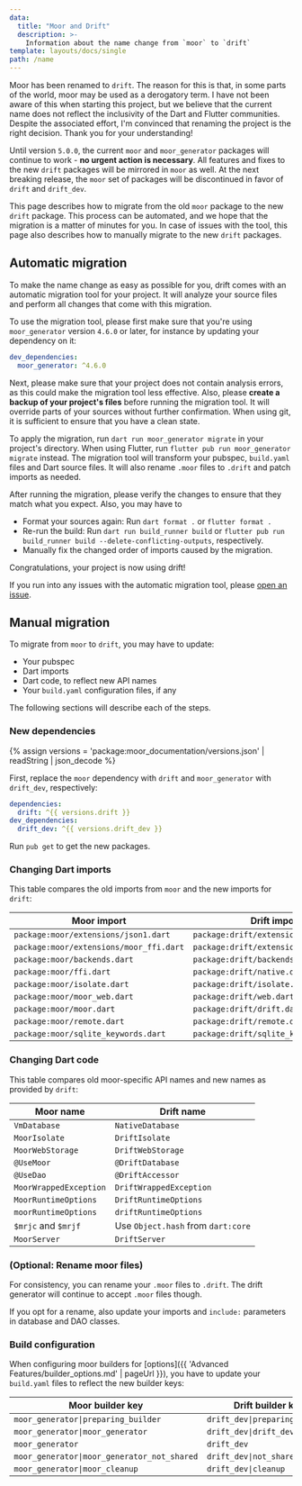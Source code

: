 ```yaml
---
data:
  title: "Moor and Drift"
  description: >-
    Information about the name change from `moor` to `drift`
template: layouts/docs/single
path: /name
---
```


Moor has been renamed to `drift`. The reason for this is that, in some parts of the world, moor may be used as a derogatory term.
I have not been aware of this when starting this project, but we believe that the current name does not reflect the inclusivity of the Dart and Flutter communities.
Despite the associated effort, I'm convinced that renaming the project is the right decision.
Thank you for your understanding!

Until version `5.0.0`, the current `moor` and `moor_generator` packages will continue to work - __no urgent action is necessary__.
All features and fixes to the new `drift` packages will be mirrored in `moor` as well.
At the next breaking release, the `moor` set of packages will be discontinued in favor of `drift` and `drift_dev`.

This page describes how to migrate from the old `moor` package to the new `drift` package.
This process can be automated, and we hope that the migration is a matter of minutes for you.
In case of issues with the tool, this page also describes how to manually migrate to the new `drift` packages.

## Automatic migration

To make the name change as easy as possible for you, drift comes with an automatic migration tool for your
project.
It will analyze your source files and perform all changes that come with this migration.

To use the migration tool, please first make sure that you're using `moor_generator` version `4.6.0` or later,
for instance by updating your dependency on it:

```yaml
dev_dependencies:
  moor_generator: ^4.6.0
```

Next, please make sure that your project does not contain analysis errors, as this could make the migration tool
less effective.
Also, please __create a backup of your project's files__ before running the migration tool. It will override parts of
your sources without further confirmation. When using git, it is sufficient to ensure that you have a clean state.

To apply the migration, run `dart run moor_generator migrate` in your project's directory.
When using Flutter, run `flutter pub run moor_generator migrate` instead.
The migration tool will transform your pubspec, `build.yaml` files and Dart source files. It will also rename `.moor` files to
`.drift` and patch imports as needed.

After running the migration, please verify the changes to ensure that they match what you expect.
Also, you may have to

- Format your sources again: Run `dart format .` or `flutter format .`
- Re-run the build: Run `dart run build_runner build` or `flutter pub run build_runner build --delete-conflicting-outputs`, respectively.
- Manually fix the changed order of imports caused by the migration.

Congratulations, your project is now using drift!

If you run into any issues with the automatic migration tool, please [open an issue](https://github.com/simolus3/drift/issues/new/).

## Manual migration

To migrate from `moor` to `drift`, you may have to update:

- Your pubspec
- Dart imports
- Dart code, to reflect new API names
- Your `build.yaml` configuration files, if any

The following sections will describe each of the steps.

### New dependencies

{% assign versions = 'package:moor_documentation/versions.json' | readString | json_decode %}

First, replace the `moor` dependency with `drift` and `moor_generator` with `drift_dev`, respectively:

```yaml
dependencies:
  drift: ^{{ versions.drift }}
dev_dependencies:
  drift_dev: ^{{ versions.drift_dev }}
```

Run `pub get` to get the new packages.

### Changing Dart imports

This table compares the old imports from `moor` and the new imports for `drift`:

| Moor import                             | Drift import                           |
| ----------------------------------------| -------------------------------------- |
| `package:moor/extensions/json1.dart`    | `package:drift/extensions/json1.dart`  |
| `package:moor/extensions/moor_ffi.dart` | `package:drift/extensions/native.dart` |
| `package:moor/backends.dart`            | `package:drift/backends.dart`          |
| `package:moor/ffi.dart`                 | `package:drift/native.dart`            |
| `package:moor/isolate.dart`             | `package:drift/isolate.dart`           |
| `package:moor/moor_web.dart`            | `package:drift/web.dart`               |
| `package:moor/moor.dart`                | `package:drift/drift.dart`             |
| `package:moor/remote.dart`              | `package:drift/remote.dart`            |
| `package:moor/sqlite_keywords.dart`     | `package:drift/sqlite_keywords.dart`   |

### Changing Dart code

This table compares old moor-specific API names and new names as provided by `drift`:

| Moor name              | Drift name                         |
| ---------------------- | ---------------------------------- |
| `VmDatabase`           | `NativeDatabase`                   |
| `MoorIsolate`          | `DriftIsolate`                     |
| `MoorWebStorage`       | `DriftWebStorage`                  |
| `@UseMoor`             | `@DriftDatabase`                   |
| `@UseDao`              | `@DriftAccessor`                   |
| `MoorWrappedException` | `DriftWrappedException`            |
| `MoorRuntimeOptions`   | `DriftRuntimeOptions`              |
| `moorRuntimeOptions`   | `driftRuntimeOptions`              |
| `$mrjc` and `$mrjf`    | Use `Object.hash` from `dart:core` |
| `MoorServer`           | `DriftServer`                      |

### (Optional: Rename moor files)

For consistency, you can rename your `.moor` files to `.drift`.
The drift generator will continue to accept `.moor` files though.

If you opt for a rename, also update your imports and `include:` parameters in database and DAO classes.

### Build configuration

When configuring moor builders for [options]({{ 'Advanced Features/builder_options.md' | pageUrl }}), you have to update your `build.yaml` files to reflect the new builder keys:

| Moor builder key                            | Drift builder key              |
| ------------------------------------------- | ------------------------------ |
| `moor_generator\|preparing_builder`         | `drift_dev\|preparing_builder` |
| `moor_generator\|moor_generator`            | `drift_dev\|drift_dev`         |
| `moor_generator`                            | `drift_dev`                    |
| `moor_generator\|moor_generator_not_shared` | `drift_dev\|not_shared`        |
| `moor_generator\|moor_cleanup`              | `drift_dev\|cleanup`           |
